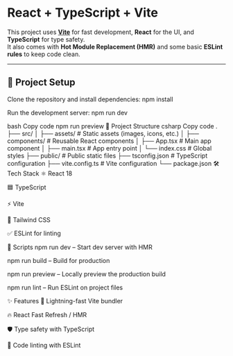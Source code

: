# React + TypeScript + Vite

This project uses **[Vite](https://vitejs.dev/)** for fast development, **React** for the UI, and **TypeScript** for type safety.  
It also comes with **Hot Module Replacement (HMR)** and some basic **ESLint rules** to keep code clean.

---

## 🚀 Project Setup

Clone the repository and install dependencies:
npm install

Run the development server:
npm run dev


bash
Copy code
npm run preview
📂 Project Structure
csharp
Copy code
.
├── src/
│   ├── assets/       # Static assets (images, icons, etc.)
│   ├── components/   # Reusable React components
│   ├── App.tsx       # Main app component
│   ├── main.tsx      # App entry point
│   └── index.css     # Global styles
├── public/           # Public static files
├── tsconfig.json     # TypeScript configuration
├── vite.config.ts    # Vite configuration
└── package.json
🛠️ Tech Stack
⚛️ React 18

🟦 TypeScript

⚡ Vite

🎨 Tailwind CSS 

✅ ESLint for linting

📖 Scripts
npm run dev – Start dev server with HMR

npm run build – Build for production

npm run preview – Locally preview the production build

npm run lint – Run ESLint on project files

✨ Features
🚄 Lightning-fast Vite bundler

🔥 React Fast Refresh / HMR

🛡️ Type safety with TypeScript

📏 Code linting with ESLint


